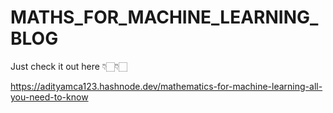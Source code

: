 # MATHS_FOR_MACHINE_LEARNING_BLOG



Just check it out here 👇🏻👇🏻

https://adityamca123.hashnode.dev/mathematics-for-machine-learning-all-you-need-to-know
